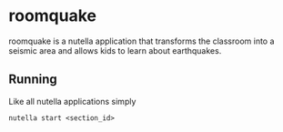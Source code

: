# roomquake
roomquake is a nutella application that transforms the classroom into a seismic area and allows kids to learn about earthquakes.

## Running
Like all nutella applications simply
```
nutella start <section_id>
```
